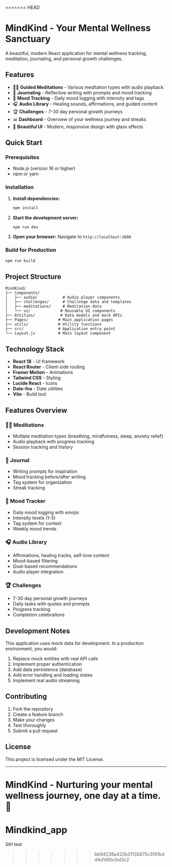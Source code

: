 <<<<<<< HEAD
# MindKind - Your Mental Wellness Sanctuary

A beautiful, modern React application for mental wellness tracking, meditation, journaling, and personal growth challenges.

## Features

- 🧘‍♀️ **Guided Meditations** - Various meditation types with audio playback
- 📝 **Journaling** - Reflective writing with prompts and mood tracking
- 💖 **Mood Tracking** - Daily mood logging with intensity and tags
- 🎧 **Audio Library** - Healing sounds, affirmations, and guided content
- 🏆 **Challenges** - 7-30 day personal growth journeys
- 📊 **Dashboard** - Overview of your wellness journey and streaks
- 🎨 **Beautiful UI** - Modern, responsive design with glass effects

## Quick Start

### Prerequisites
- Node.js (version 16 or higher)
- npm or yarn

### Installation

1. **Install dependencies:**
   ```bash
   npm install
   ```

2. **Start the development server:**
   ```bash
   npm run dev
   ```

3. **Open your browser:**
   Navigate to `http://localhost:3000`

### Build for Production

```bash
npm run build
```

## Project Structure

```
MindKind/
├── Components/
│   ├── audio/           # Audio player components
│   ├── challenges/      # Challenge data and templates
│   ├── meditations/     # Meditation data
│   └── ui/             # Reusable UI components
├── Entities/           # Data models and mock APIs
├── Pages/             # Main application pages
├── utils/             # Utility functions
├── src/               # Application entry point
└── Layout.js          # Main layout component
```

## Technology Stack

- **React 18** - UI framework
- **React Router** - Client-side routing
- **Framer Motion** - Animations
- **Tailwind CSS** - Styling
- **Lucide React** - Icons
- **Date-fns** - Date utilities
- **Vite** - Build tool

## Features Overview

### 🧘‍♀️ Meditations
- Multiple meditation types (breathing, mindfulness, sleep, anxiety relief)
- Audio playback with progress tracking
- Session tracking and history

### 📝 Journal
- Writing prompts for inspiration
- Mood tracking before/after writing
- Tag system for organization
- Streak tracking

### 💖 Mood Tracker
- Daily mood logging with emojis
- Intensity levels (1-5)
- Tag system for context
- Weekly mood trends

### 🎧 Audio Library
- Affirmations, healing tracks, self-love content
- Mood-based filtering
- Goal-based recommendations
- Audio player integration

### 🏆 Challenges
- 7-30 day personal growth journeys
- Daily tasks with quotes and prompts
- Progress tracking
- Completion celebrations

## Development Notes

This application uses mock data for development. In a production environment, you would:

1. Replace mock entities with real API calls
2. Implement proper authentication
3. Add data persistence (database)
4. Add error handling and loading states
5. Implement real audio streaming

## Contributing

1. Fork the repository
2. Create a feature branch
3. Make your changes
4. Test thoroughly
5. Submit a pull request

## License

This project is licensed under the MIT License.

---

**MindKind** - Nurturing your mental wellness journey, one day at a time. 💜
=======
# Mindkind_app
SIH test
>>>>>>> bb94238a422b31135875c3f61bdd4d1d0bcbd3c2
